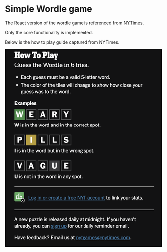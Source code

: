 # Simple Wordle game

The React version of the wordle game is referenced from [NYTimes](https://www.nytimes.com/games/wordle/index.html).

Only the core functionality is implemented.

Below is the how to play guide captured from NYTimes.

![](wordle-how-to-play.png "How to play")
